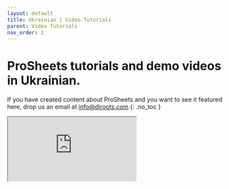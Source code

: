 ```yaml
---
layout: default
title: Ukrainian | Video Tutorials
parent: Video Tutorials
nav_order: 1
---
```


# ProSheets tutorials and demo videos in Ukrainian.
If you have created content about ProSheets and you want to see it featured here, drop us an email at info@diroots.com 
{: .no_toc }

 <div class="di-iframe-container">
  <iframe
  title="Diroots ProSheets | Швидкий пакетний друк/експорт у PDF та DWG з Revit"
  class="di-responsive-iframe" 
  src="https://www.youtube.com/embed/-P_jWnyeMl0?feature=oembed">
  </iframe>
</div> 

<div class="empty-space-small"></div>
